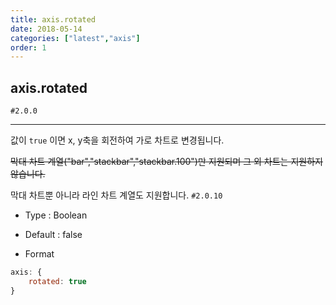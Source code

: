 ```yaml
---
title: axis.rotated
date: 2018-05-14
categories: ["latest","axis"]
order: 1
---
```


## axis.rotated

`#2.0.0`

---

값이 `true` 이면 x, y축을 회전하여 가로 차트로 변경됩니다.

~~막대 차트 계열("bar","stackbar","stackbar.100")만 지원되며 그 외 차트는 지원하지 않습니다.~~

막대 차트뿐 아니라 라인 차트 계열도 지원합니다. `#2.0.10`

* Type : Boolean

* Default : false

* Format
```javascript
axis: {
	rotated: true
}
```

